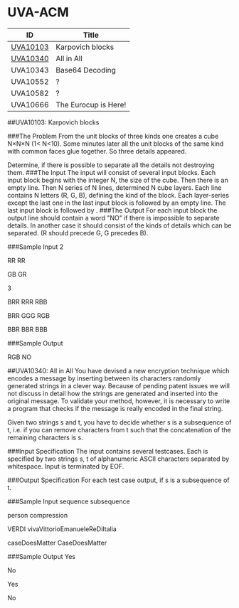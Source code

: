 UVA-ACM
=======
|ID|Title|
|--------|----------------|
|[UVA10103](#uva10103-karpovich-blocks)|Karpovich blocks|
|[UVA10340](#all-in-all)|All in All|
|UVA10343|Base64 Decoding|
|UVA10552|?|
|UVA10582|?|
|UVA10666|The Eurocup is Here!|

##UVA10103: Karpovich blocks

###The Problem
From the unit blocks of three kinds one creates a cube N×N×N (1< N<10). Some minutes later all the unit blocks of the same kind with common faces glue together. So three details appeared.

Determine, if there is possible to separate all the details not destroying them.
###The Input
The input will consist of several input blocks. Each input block begins with the integer N, the size of the cube. Then there is an empty line. Then N series of N lines, determined N cube layers. Each line contains N letters (R, G, B), defining the kind of the block. Each layer-series except the last one in the last input block is followed by an empty line. The last input block is followed by <EOF>.
###The Output
For each input block the output line should contain a word "NO" if there is impossible to separate details. In another case it should consist of the kinds of details which can be separated. (R should precede G, G precedes B).

###Sample Input
2

RR
RR

GB
GR

3

BRR
RRR
RBB

BRR
GGG
RGB

BBR
BBR
BBB

###Sample Output

RGB
NO

##UVA10340: All in All
You have devised a new encryption technique which encodes a message by inserting between its characters randomly generated strings in a clever way. Because of pending patent issues we will not discuss in detail how the strings are generated and inserted into the original message. To validate your method, however, it is necessary to write a program that checks if the message is really encoded in the final string.

Given two strings s and t, you have to decide whether s is a subsequence of t, i.e. if you can remove characters from t such that the concatenation of the remaining characters is s.

###Input Specification
The input contains several testcases. Each is specified by two strings s, t of alphanumeric ASCII characters separated by whitespace. Input is terminated by EOF.

###Output Specification
For each test case output, if s is a subsequence of t.

###Sample Input
sequence subsequence

person compression

VERDI vivaVittorioEmanueleReDiItalia

caseDoesMatter CaseDoesMatter

###Sample Output
Yes

No

Yes

No
